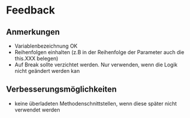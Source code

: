 Feedback
========

## Anmerkungen

+ Variablenbezeichnung OK
+ Reihenfolgen einhalten (z.B in der Reihenfolge der Parameter auch die this.XXX belegen)
+ Auf Break sollte verzichtet werden. Nur verwenden, wenn die Logik nicht geändert werden kan

## Verbesserungsmöglichkeiten

+ keine überladeten Methodenschnittstellen, wenn diese später nicht verwendet werden